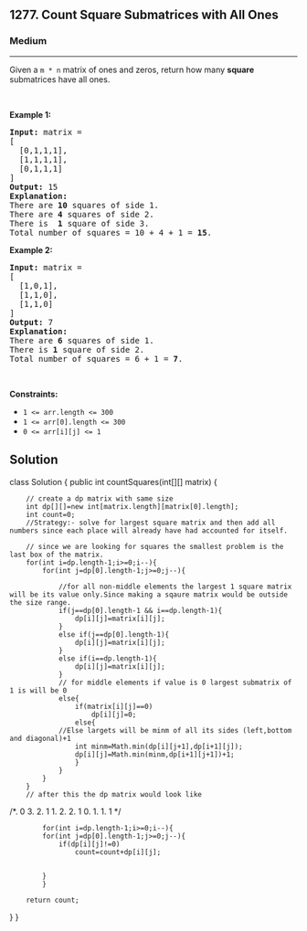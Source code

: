 <h2>1277. Count Square Submatrices with All Ones</h2><h3>Medium</h3><hr><div><p>Given a <code>m * n</code> matrix of ones and zeros, return how many <strong>square</strong> submatrices have all ones.</p>

<p>&nbsp;</p>
<p><strong>Example 1:</strong></p>

<pre><strong>Input:</strong> matrix =
[
&nbsp; [0,1,1,1],
&nbsp; [1,1,1,1],
&nbsp; [0,1,1,1]
]
<strong>Output:</strong> 15
<strong>Explanation:</strong> 
There are <strong>10</strong> squares of side 1.
There are <strong>4</strong> squares of side 2.
There is  <strong>1</strong> square of side 3.
Total number of squares = 10 + 4 + 1 = <strong>15</strong>.
</pre>

<p><strong>Example 2:</strong></p>

<pre><strong>Input:</strong> matrix = 
[
  [1,0,1],
  [1,1,0],
  [1,1,0]
]
<strong>Output:</strong> 7
<strong>Explanation:</strong> 
There are <b>6</b> squares of side 1.  
There is <strong>1</strong> square of side 2. 
Total number of squares = 6 + 1 = <b>7</b>.
</pre>

<p>&nbsp;</p>
<p><strong>Constraints:</strong></p>

<ul>
	<li><code>1 &lt;= arr.length&nbsp;&lt;= 300</code></li>
	<li><code>1 &lt;= arr[0].length&nbsp;&lt;= 300</code></li>
	<li><code>0 &lt;= arr[i][j] &lt;= 1</code></li>
</ul>
</div>

<h2> Solution </h2>
<p>
class Solution {
    public int countSquares(int[][] matrix) {
        
        // create a dp matrix with same size
        int dp[][]=new int[matrix.length][matrix[0].length];
        int count=0;
        //Strategy:- solve for largest square matrix and then add all numbers since each place will already have had accounted for itself.
        
        // since we are looking for squares the smallest problem is the last box of the matrix.
        for(int i=dp.length-1;i>=0;i--){
            for(int j=dp[0].length-1;j>=0;j--){
                
                //for all non-middle elements the largest 1 square matrix will be its value only.Since making a sqaure matrix would be outside the size range.
                if(j==dp[0].length-1 && i==dp.length-1){
                    dp[i][j]=matrix[i][j];
                }
                else if(j==dp[0].length-1){
                    dp[i][j]=matrix[i][j];
                }
                else if(i==dp.length-1){
                    dp[i][j]=matrix[i][j];
                }
                // for middle elements if value is 0 largest submatrix of 1 is will be 0
                else{
                    if(matrix[i][j]==0)
                        dp[i][j]=0;
                    else{
                //Else largets will be minm of all its sides (left,bottom and diagonal)+1
                    int minm=Math.min(dp[i][j+1],dp[i+1][j]);
                    dp[i][j]=Math.min(minm,dp[i+1][j+1])+1;
                    }
                }
            }
        }
        // after this the dp matrix would look like
/*. 0  3. 2. 1
    1. 2. 2. 1
    0. 1. 1. 1
    */
        
            for(int i=dp.length-1;i>=0;i--){
            for(int j=dp[0].length-1;j>=0;j--){
                if(dp[i][j]!=0)
                    count=count+dp[i][j];
        
    
            }
            }
        
        return count;        
}
}
</p>
